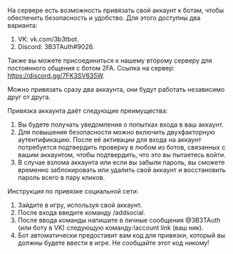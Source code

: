 На сервере есть возможность привязать свой аккаунт к ботам, чтобы обеспечить безопасность и удобство. Для этого доступны два варианта:

1. VK: vk.com/3b3tbot.
2. Discord: 3B3TAuth#9026.

Также вы можете присоединиться к нашему второму серверу для постоянного общения с ботом 2FA. Ссылка на сервер: https://discord.gg/7FK3SV635W.

Можно привязать сразу два аккаунта, они будут работать независимо друг от друга.

Привязка аккаунта даёт следующие преимущества:

1. Вы будете получать уведомления о попытках входа в ваш аккаунт.
2. Для повышения безопасности можно включить двухфакторную аутентификацию. После её активации для входа на аккаунт потребуется подтвердить проверку в любом из ботов, связанных с вашим аккаунтом, чтобы подтвердить, что это вы пытаетесь войти.
3. В случае взлома аккаунта или если вы забыли пароль, вы сможете временно заблокировать или удалить свой аккаунт и восстановить пароль всего в пару кликов.

Инструкция по привязке социальной сети:

1. Зайдите в игру, используя свой аккаунт.
2. После входа введите команду /addsocial.
3. После ввода команды напишите в личные сообщения @3B3TAuth (или боту в VK) следующую команду:!account link (ваш ник).
4. Бот автоматически предоставит вам код для привязки, который вы должны будете ввести в игре. Не сообщайте этот код никому! 